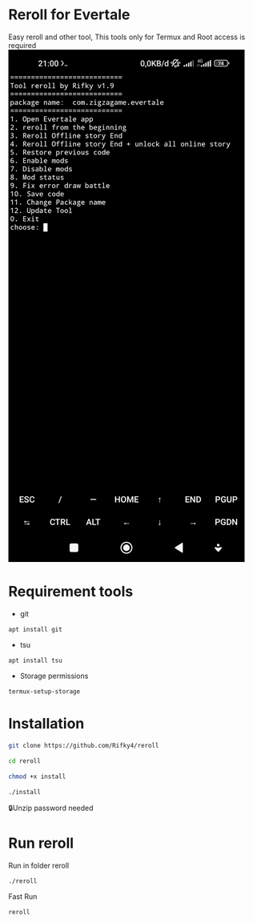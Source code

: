 # Reroll for Evertale 
 Easy reroll and other tool, This tools only for Termux and Root access is required
<img src="example.jpg"/>
# Requirement tools
+ git
```bash
apt install git
```
+ tsu
```bash
apt install tsu
```
+ Storage permissions 
```bash
termux-setup-storage
```
# Installation
```bash
git clone https://github.com/Rifky4/reroll
```
```bash
cd reroll
```
```bash
chmod +x install
```
```bash
./install
```
🔒Unzip password needed
# Run reroll
Run in folder reroll
```bash
./reroll
```
Fast Run
```bash
reroll
```

